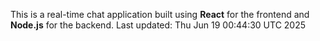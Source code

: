 This is a real-time chat application built using **React** for the frontend and **Node.js** for the backend.
Last updated: Thu Jun 19 00:44:30 UTC 2025
